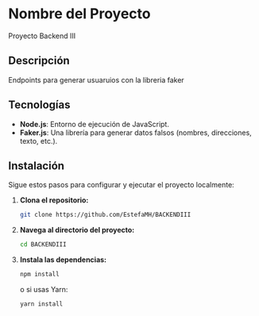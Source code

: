 # Nombre del Proyecto

Proyecto Backend III

## Descripción

Endpoints para generar usuaruios con la libreria faker

## Tecnologías

* **Node.js**: Entorno de ejecución de JavaScript.
* **Faker.js**: Una librería para generar datos falsos (nombres, direcciones, texto, etc.).

## Instalación

Sigue estos pasos para configurar y ejecutar el proyecto localmente:

1.  **Clona el repositorio:**
    ```bash
    git clone https://github.com/EstefaMH/BACKENDIII
    ```
2.  **Navega al directorio del proyecto:**
    ```bash
    cd BACKENDIII
    ```
3.  **Instala las dependencias:**
    ```bash
    npm install 
    ```
    o si usas Yarn:
    ```bash
    yarn install
    ```


 
 
